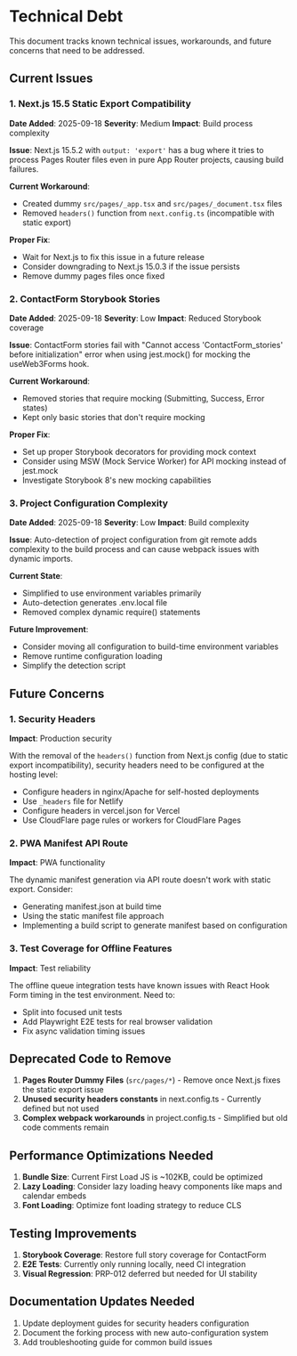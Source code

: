 # Technical Debt

This document tracks known technical issues, workarounds, and future concerns that need to be addressed.

## Current Issues

### 1. Next.js 15.5 Static Export Compatibility

**Date Added**: 2025-09-18
**Severity**: Medium
**Impact**: Build process complexity

**Issue**: Next.js 15.5.2 with `output: 'export'` has a bug where it tries to process Pages Router files even in pure App Router projects, causing build failures.

**Current Workaround**:

- Created dummy `src/pages/_app.tsx` and `src/pages/_document.tsx` files
- Removed `headers()` function from `next.config.ts` (incompatible with static export)

**Proper Fix**:

- Wait for Next.js to fix this issue in a future release
- Consider downgrading to Next.js 15.0.3 if the issue persists
- Remove dummy pages files once fixed

### 2. ContactForm Storybook Stories

**Date Added**: 2025-09-18
**Severity**: Low
**Impact**: Reduced Storybook coverage

**Issue**: ContactForm stories fail with "Cannot access 'ContactForm_stories' before initialization" error when using jest.mock() for mocking the useWeb3Forms hook.

**Current Workaround**:

- Removed stories that require mocking (Submitting, Success, Error states)
- Kept only basic stories that don't require mocking

**Proper Fix**:

- Set up proper Storybook decorators for providing mock context
- Consider using MSW (Mock Service Worker) for API mocking instead of jest.mock
- Investigate Storybook 8's new mocking capabilities

### 3. Project Configuration Complexity

**Date Added**: 2025-09-18
**Severity**: Low
**Impact**: Build complexity

**Issue**: Auto-detection of project configuration from git remote adds complexity to the build process and can cause webpack issues with dynamic imports.

**Current State**:

- Simplified to use environment variables primarily
- Auto-detection generates .env.local file
- Removed complex dynamic require() statements

**Future Improvement**:

- Consider moving all configuration to build-time environment variables
- Remove runtime configuration loading
- Simplify the detection script

## Future Concerns

### 1. Security Headers

**Impact**: Production security

With the removal of the `headers()` function from Next.js config (due to static export incompatibility), security headers need to be configured at the hosting level:

- Configure headers in nginx/Apache for self-hosted deployments
- Use `_headers` file for Netlify
- Configure headers in vercel.json for Vercel
- Use CloudFlare page rules or workers for CloudFlare Pages

### 2. PWA Manifest API Route

**Impact**: PWA functionality

The dynamic manifest generation via API route doesn't work with static export. Consider:

- Generating manifest.json at build time
- Using the static manifest file approach
- Implementing a build script to generate manifest based on configuration

### 3. Test Coverage for Offline Features

**Impact**: Test reliability

The offline queue integration tests have known issues with React Hook Form timing in the test environment. Need to:

- Split into focused unit tests
- Add Playwright E2E tests for real browser validation
- Fix async validation timing issues

## Deprecated Code to Remove

1. **Pages Router Dummy Files** (`src/pages/*`) - Remove once Next.js fixes the static export issue
2. **Unused security headers constants** in next.config.ts - Currently defined but not used
3. **Complex webpack workarounds** in project.config.ts - Simplified but old code comments remain

## Performance Optimizations Needed

1. **Bundle Size**: Current First Load JS is ~102KB, could be optimized
2. **Lazy Loading**: Consider lazy loading heavy components like maps and calendar embeds
3. **Font Loading**: Optimize font loading strategy to reduce CLS

## Testing Improvements

1. **Storybook Coverage**: Restore full story coverage for ContactForm
2. **E2E Tests**: Currently only running locally, need CI integration
3. **Visual Regression**: PRP-012 deferred but needed for UI stability

## Documentation Updates Needed

1. Update deployment guides for security headers configuration
2. Document the forking process with new auto-configuration system
3. Add troubleshooting guide for common build issues
